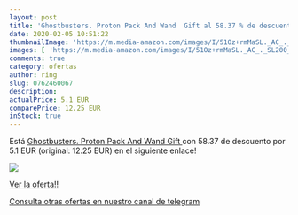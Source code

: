 ```yaml
---
layout: post
title: 'Ghostbusters. Proton Pack And Wand  Gift al 58.37 % de descuento'
date: 2020-02-05 10:51:22
thumbnailImage: 'https://m.media-amazon.com/images/I/51Oz+rmMaSL._AC_._SL200_.jpg'
images: [ 'https://m.media-amazon.com/images/I/51Oz+rmMaSL._AC_._SL200_.jpg' ]
comments: true
category: ofertas
author: ring
slug: 0762460067
description:
actualPrice: 5.1 EUR
comparePrice: 12.25 EUR
inStock: true
---
```


Está [Ghostbusters. Proton Pack And Wand  Gift ](https://www.amazon.com/dp/0762460067/?tag=redken08-20) con 58.37 de descuento por 5.1 EUR (original: 12.25 EUR) en el siguiente enlace!

[![](https://m.media-amazon.com/images/I/51Oz+rmMaSL._AC_._SL200_.jpg)](https://www.amazon.com/dp/0762460067/?tag=redken08-20)

[Ver la oferta!!](https://www.amazon.com/dp/0762460067/?tag=redken08-20)

[Consulta otras ofertas en nuestro canal de telegram](https://t.me/s/ofertas25)
